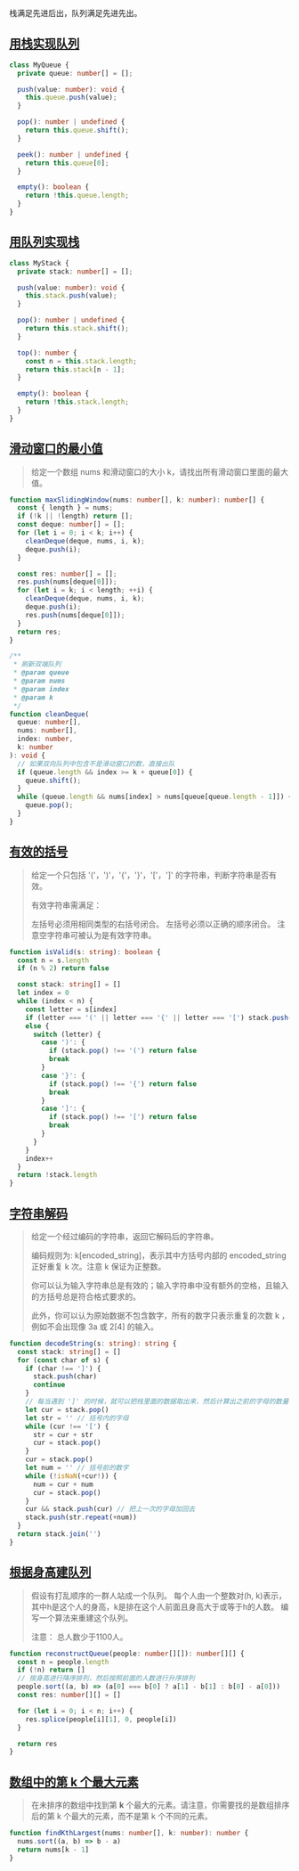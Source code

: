 栈满足先进后出，队列满足先进先出。

## [用栈实现队列](https://leetcode-cn.com/problems/implement-queue-using-stacks/)

```typescript
class MyQueue {
  private queue: number[] = [];

  push(value: number): void {
    this.queue.push(value);
  }

  pop(): number | undefined {
    return this.queue.shift();
  }

  peek(): number | undefined {
    return this.queue[0];
  }

  empty(): boolean {
    return !this.queue.length;
  }
}
```

## [用队列实现栈](https://leetcode-cn.com/problems/implement-stack-using-queues/)

```typescript
class MyStack {
  private stack: number[] = [];

  push(value: number): void {
    this.stack.push(value);
  }

  pop(): number | undefined {
    return this.stack.shift();
  }

  top(): number {
    const n = this.stack.length;
    return this.stack[n - 1];
  }

  empty(): boolean {
    return !this.stack.length;
  }
}
```

## [滑动窗口的最小值](https://leetcode-cn.com/problems/hua-dong-chuang-kou-de-zui-da-zhi-lcof/)

>   给定一个数组 nums 和滑动窗口的大小 k，请找出所有滑动窗口里面的最大值。

```typescript
function maxSlidingWindow(nums: number[], k: number): number[] {
  const { length } = nums;
  if (!k || !length) return [];
  const deque: number[] = [];
  for (let i = 0; i < k; i++) {
    cleanDeque(deque, nums, i, k);
    deque.push(i);
  }

  const res: number[] = [];
  res.push(nums[deque[0]]);
  for (let i = k; i < length; ++i) {
    cleanDeque(deque, nums, i, k);
    deque.push(i);
    res.push(nums[deque[0]]);
  }
  return res;
}

/**
 * 刷新双端队列
 * @param queue
 * @param nums
 * @param index
 * @param k
 */
function cleanDeque(
  queue: number[],
  nums: number[],
  index: number,
  k: number
): void {
  // 如果双向队列中包含不是滑动窗口的数，直接出队
  if (queue.length && index >= k + queue[0]) {
    queue.shift();
  }
  while (queue.length && nums[index] > nums[queue[queue.length - 1]]) {
    queue.pop();
  }
}
```

## [有效的括号](https://leetcode-cn.com/problems/valid-parentheses/)

>   给定一个只包括 '('，')'，'{'，'}'，'['，']' 的字符串，判断字符串是否有效。
>
>   有效字符串需满足：
>
>   左括号必须用相同类型的右括号闭合。
>   左括号必须以正确的顺序闭合。
>   注意空字符串可被认为是有效字符串。

```typescript
function isValid(s: string): boolean {
  const n = s.length
  if (n % 2) return false

  const stack: string[] = []
  let index = 0
  while (index < n) {
    const letter = s[index]
    if (letter === '(' || letter === '{' || letter === '[') stack.push(letter)
    else {
      switch (letter) {
        case ')': {
          if (stack.pop() !== '(') return false
          break
        }
        case '}': {
          if (stack.pop() !== '{') return false
          break
        }
        case ']': {
          if (stack.pop() !== '[') return false
          break
        }
      }
    }
    index++
  }
  return !stack.length
}
```

## [字符串解码](https://leetcode-cn.com/problems/decode-string/)

>   给定一个经过编码的字符串，返回它解码后的字符串。
>
>   编码规则为: k[encoded_string]，表示其中方括号内部的 encoded_string 正好重复 k 次。注意 k 保证为正整数。
>
>   你可以认为输入字符串总是有效的；输入字符串中没有额外的空格，且输入的方括号总是符合格式要求的。
>
>   此外，你可以认为原始数据不包含数字，所有的数字只表示重复的次数 k ，例如不会出现像 3a 或 2[4] 的输入。
>

```typescript
function decodeString(s: string): string {
  const stack: string[] = []
  for (const char of s) {
    if (char !== ']') {
      stack.push(char)
      continue
    }
    // 每当遇到 ']' 的时候，就可以把栈里面的数据取出来，然后计算出之前的字母的数量
    let cur = stack.pop()
    let str = '' // 括号内的字母
    while (cur !== '[') {
      str = cur + str
      cur = stack.pop()
    }
    cur = stack.pop()
    let num = '' // 括号前的数字
    while (!isNaN(+cur!)) {
      num = cur + num
      cur = stack.pop()
    }
    cur && stack.push(cur) // 把上一次的字母加回去
    stack.push(str.repeat(+num))
  }
  return stack.join('')
}
```

## [根据身高建队列](https://leetcode-cn.com/problems/queue-reconstruction-by-height/)

>   假设有打乱顺序的一群人站成一个队列。 每个人由一个整数对(h, k)表示，其中h是这个人的身高，k是排在这个人前面且身高大于或等于h的人数。 编写一个算法来重建这个队列。
>
>   注意：
>   总人数少于1100人。

```typescript
function reconstructQueue(people: number[][]): number[][] {
  const n = people.length
  if (!n) return []
  // 按身高进行降序排列，然后按照前面的人数进行升序排列
  people.sort((a, b) => (a[0] === b[0] ? a[1] - b[1] : b[0] - a[0]))
  const res: number[][] = []

  for (let i = 0; i < n; i++) {
    res.splice(people[i][1], 0, people[i])
  }

  return res
}
```

## [数组中的第 k 个最大元素](https://leetcode-cn.com/problems/kth-largest-element-in-an-array/)

>   在未排序的数组中找到第 **k** 个最大的元素。请注意，你需要找的是数组排序后的第 k 个最大的元素，而不是第 k 个不同的元素。

```typescript
function findKthLargest(nums: number[], k: number): number {
  nums.sort((a, b) => b - a)
  return nums[k - 1]
}
```


